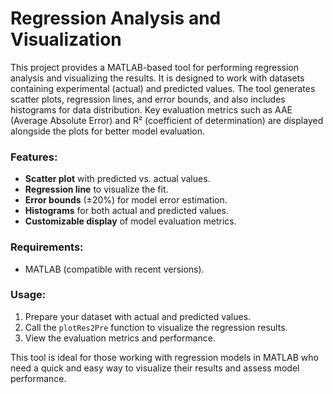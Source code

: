 # Regression Analysis and Visualization

This project provides a MATLAB-based tool for performing regression analysis and visualizing the results. It is designed to work with datasets containing experimental (actual) and predicted values. The tool generates scatter plots, regression lines, and error bounds, and also includes histograms for data distribution. Key evaluation metrics such as AAE (Average Absolute Error) and R² (coefficient of determination) are displayed alongside the plots for better model evaluation.

### Features:
- **Scatter plot** with predicted vs. actual values.
- **Regression line** to visualize the fit.
- **Error bounds** (±20%) for model error estimation.
- **Histograms** for both actual and predicted values.
- **Customizable display** of model evaluation metrics.

### Requirements:
- MATLAB (compatible with recent versions).

### Usage:
1. Prepare your dataset with actual and predicted values.
2. Call the `plotRes2Pre` function to visualize the regression results.
3. View the evaluation metrics and performance.

This tool is ideal for those working with regression models in MATLAB who need a quick and easy way to visualize their results and assess model performance.
